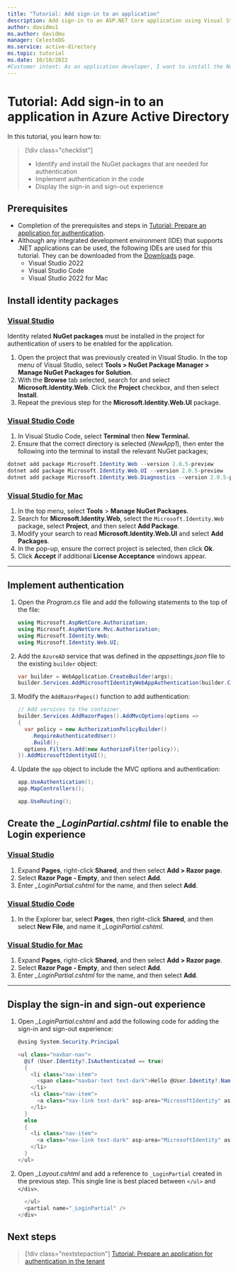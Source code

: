 ```yaml
---
title: "Tutorial: Add sign-in to an application"
description: Add sign-in to an ASP.NET Core application using Visual Studio.
author: davidmu1
ms.author: davidmu
manager: CelesteDG
ms.service: active-directory
ms.topic: tutorial
ms.date: 10/18/2022
#Customer intent: As an application developer, I want to install the NuGet packages necessary for authentication in my IDE, and implement authentication in my web app.
---
```


# Tutorial: Add sign-in to an application in Azure Active Directory

In this tutorial, you learn how to:

> [!div class="checklist"]
> * Identify and install the NuGet packages that are needed for authentication
> * Implement authentication in the code
> * Display the sign-in and sign-out experience

## Prerequisites

* Completion of the prerequisites and steps in [Tutorial: Prepare an application for authentication](web-app-tutorial-02-prepare-application.md).
* Although any integrated development environment (IDE) that supports .NET applications can be used, the following IDEs are used for this tutorial. They can be downloaded from the [Downloads](https://visualstudio.microsoft.com/downloads) page.
    - Visual Studio 2022
    - Visual Studio Code
    - Visual Studio 2022 for Mac

## Install identity packages

### [Visual Studio](#tab/visual-studio)

Identity related **NuGet packages** must be installed in the project for authentication of users to be enabled for the application.

1. Open the project that was previously created in Visual Studio. In the top menu of Visual Studio, select **Tools > NuGet Package Manager > Manage NuGet Packages for Solution**.
1. With the **Browse** tab selected, search for and select **Microsoft.Identity.Web**. Click the **Project** checkbox, and then select **Install**.
1. Repeat the previous step for the **Microsoft.Identity.Web.UI** package.

### [Visual Studio Code](#tab/visual-studio-code)

1. In Visual Studio Code, select **Terminal** then **New Terminal.**
1. Ensure that the correct directory is selected (*NewApp1*), then enter the following into the terminal to install the relevant NuGet packages;

```powershell
dotnet add package Microsoft.Identity.Web --version 2.0.5-preview
dotnet add package Microsoft.Identity.Web.UI --version 2.0.5-preview
dotnet add package Microsoft.Identity.Web.Diagnostics --version 2.0.5-preview
```

### [Visual Studio for Mac](#tab/visual-studio-for-mac)

<!-- Needs testing for confirmation -->
1. In the top menu, select **Tools** > **Manage NuGet Packages**.
1. Search for **Microsoft.Identity.Web**, select the `Microsoft.Identity.Web` package, select **Project**, and then select **Add Package**.
1. Modify your search to read **Microsoft.Identity.Web.UI** and select **Add Packages**.
1. In the pop-up, ensure the correct project is selected, then click **Ok**.
1. Click **Accept** if additional **License Acceptance** windows appear. 

---

## Implement authentication

1. Open the *Program.cs* file and add the following statements to the top of the file:

    ```csharp
    using Microsoft.AspNetCore.Authorization;
    using Microsoft.AspNetCore.Mvc.Authorization;
    using Microsoft.Identity.Web;
    using Microsoft.Identity.Web.UI;
    ```

1. Add the `AzureAD` service that was defined in the *appsettings.json* file to the existing `builder` object:

    ```csharp
    var builder = WebApplication.CreateBuilder(args);
    builder.Services.AddMicrosoftIdentityWebAppAuthentication(builder.Configuration, "AzureAd");
    ```

1. Modify the `AddRazorPages()` function to add authentication:

    ```csharp
    // Add services to the container.
    builder.Services.AddRazorPages().AddMvcOptions(options =>
    {
      var policy = new AuthorizationPolicyBuilder()
        .RequireAuthenticatedUser()
        .Build();
      options.Filters.Add(new AuthorizeFilter(policy));
    }).AddMicrosoftIdentityUI();
    ```

1. Update the `app` object to include the MVC options and authentication:

    ```csharp
    app.UseAuthentication();
    app.MapControllers();

    app.UseRouting();
    ```

## Create the *_LoginPartial.cshtml* file to enable the Login experience

### [Visual Studio](#tab/visual-studio)

1. Expand **Pages**, right-click **Shared**, and then select **Add > Razor page**.
1. Select **Razor Page - Empty**, and then select **Add**.
1. Enter *_LoginPartial.cshtml* for the name, and then select **Add**.

### [Visual Studio Code](#tab/visual-studio-code)

1. In the Explorer bar, select **Pages**, then right-click **Shared**, and then select **New File**, and name it *_LoginPartial.cshtml*.

### [Visual Studio for Mac](#tab/visual-studio-for-mac)

<!-- Confirmation and testing needed here -->
1. Expand **Pages**, right-click **Shared**, and then select **Add > Razor page**.
1. Select **Razor Page - Empty**, and then select **Add**.
1. Enter *_LoginPartial.cshtml* for the name, and then select **Add**.
---

## Display the sign-in and sign-out experience

1. Open *_LoginPartial.cshtml* and add the following code for adding the sign-in and sign-out experience:

    ```csharp
    @using System.Security.Principal

    <ul class="navbar-nav">
      @if (User.Identity?.IsAuthenticated == true)
      {
        <li class="nav-item">
          <span class="navbar-text text-dark">Hello @User.Identity?.Name!</span>
        </li>
        <li class="nav-item">
          <a class="nav-link text-dark" asp-area="MicrosoftIdentity" asp-controller="Account" asp-action="SignOut">Sign out</a>
        </li>
      }
      else
      {
        <li class="nav-item">
          <a class="nav-link text-dark" asp-area="MicrosoftIdentity" asp-controller="Account" asp-action="SignIn">Sign in</a>
        </li>
      }
    </ul>
    ```

1. Open *_Layout.cshtml* and add a reference to `_LoginPartial` created in the previous step. This single line is best placed between `</ul>` and `</div>`.

    ```csharp
      </ul>
      <partial name="_LoginPartial" />
    </div>
    ```

<!-- Suitable links required for See also-->

## Next steps

> [!div class="nextstepaction"]
> [Tutorial: Prepare an application for authentication in the tenant](web-app-tutorial-04-prepare-tenant-app.md)